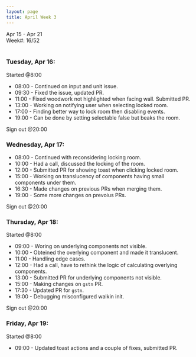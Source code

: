 ```yaml
---
layout: page
title: April Week 3
---
```


Apr 15 - Apr 21<br>
Week#: 16/52<br><br>


### Tuesday, Apr 16:

Started @8:00

- 08:00 - Continued on input and unit issue.
- 09:30 - Fixed the issue, updated PR.
- 11:00 - Fixed woodwork not highlighted when facing wall. Submitted PR.
- 13:00 - Working on notifying user when selecting locked room.
- 17:00 - Finding better way to lock room then disabling events.
- 19:00 - Can be done by setting selectable false but beaks the room.

Sign out @20:00

### Wednesday, Apr 17:

- 08:00 - Continued with reconsidering locking room.
- 10:00 - Had a call, discussed the locking of the room.
- 12:00 - Submitted PR for showing toast when clicking locked room.
- 15:00 - Working on translucency of components having small components under them.
- 16:30 - Made changes on previous PRs when merging them.
- 19:00 - Some more changes on prevoius PRs.

Sign out @20:00

### Thursday, Apr 18:

Started @8:00

- 09:00 - Woring on underlying components not visible.
- 10:00 - Obteined the overlying component and made it translucent.
- 11:00 - Handling edge cases.
- 12:00 - Had a call, have to rethink the logic of calculating overlying components.
- 13:00 - Submitted PR for underlying components not visible.
- 15:00 - Making changes on `gstn` PR.
- 17:30 - Updated PR for `gstn`.
- 19:00 - Debugging misconfigured walkin init.

Sign out @20:00

### Friday, Apr 19:

Started @8:00

- 09:00 - Updated toast actions and a couple of fixes, submitted PR.